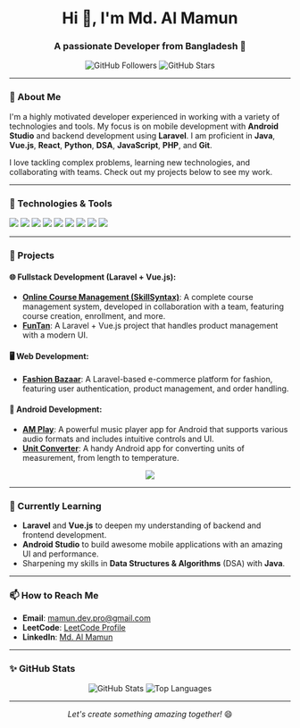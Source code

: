 <h1 align="center">Hi 👋, I'm Md. Al Mamun</h1>
<h3 align="center">A passionate Developer from Bangladesh 🚀</h3>

<p align="center">
  <img src="https://img.shields.io/github/followers/mdalmamunDev?label=Follow%20Me&style=social" alt="GitHub Followers">
  <img src="https://img.shields.io/github/stars/mdalmamunDev?label=GitHub%20Stars&style=social" alt="GitHub Stars">
</p>

---

### 🌟 About Me

I'm a highly motivated developer experienced in working with a variety of technologies and tools. My focus is on mobile development with **Android Studio** and backend development using **Laravel**. I am proficient in **Java**, **Vue.js**, **React**, **Python**, **DSA**, **JavaScript**, **PHP**, and **Git**.

I love tackling complex problems, learning new technologies, and collaborating with teams. Check out my projects below to see my work.

---

### 🔧 Technologies & Tools

<p align="left">
  <img src="https://img.shields.io/badge/Code-Java-informational?style=flat&logo=openjdk&logoColor=white&color=blue" />
  <img src="https://img.shields.io/badge/Code-PHP-informational?style=flat&logo=php&logoColor=white&color=777bb4" />
  <img src="https://img.shields.io/badge/Code-JavaScript-informational?style=flat&logo=javascript&logoColor=white&color=f7df1e" />
  <img src="https://img.shields.io/badge/Framework-Laravel-informational?style=flat&logo=laravel&logoColor=white&color=red" />
  <img src="https://img.shields.io/badge/Framework-Vue.js-informational?style=flat&logo=vue.js&logoColor=white&color=brightgreen" />
  <img src="https://img.shields.io/badge/Framework-React-informational?style=flat&logo=react&logoColor=white&color=blue" />
  <img src="https://img.shields.io/badge/Code-Python-informational?style=flat&logo=python&logoColor=white&color=yellow" />
  <img src="https://img.shields.io/badge/Tools-Android%20Studio-informational?style=flat&logo=android-studio&logoColor=white&color=green" />
  <img src="https://img.shields.io/badge/Tools-Git-informational?style=flat&logo=git&logoColor=white&color=orange" />
</p>

---

### 🚀 Projects

#### 🌐 Fullstack Development (Laravel + Vue.js):
- **[Online Course Management (SkillSyntax)](https://github.com/mad-programmers3/skill-syntax)**: A complete course management system, developed in collaboration with a team, featuring course creation, enrollment, and more.
- **[FunTan](https://github.com/mdalmamunDev/fun-tan)**: A Laravel + Vue.js project that handles product management with a modern UI.

#### 🖥️ Web Development:
- **[Fashion Bazaar](https://github.com/mdalmamunDev/Fashion_Bazaar)**: A Laravel-based e-commerce platform for fashion, featuring user authentication, product management, and order handling.
  
#### 📱 Android Development:
- **[AM Play](https://github.com/mdalmamunDev/AM-Play)**: A powerful music player app for Android that supports various audio formats and includes intuitive controls and UI.
- **[Unit Converter](https://github.com/mdalmamunDev/Unit-Converter)**: A handy Android app for converting units of measurement, from length to temperature.

<p align="center">
  <img src="https://img.shields.io/badge/Projects-More--Coming--Soon-blue" />
</p>

---

### 🌱 Currently Learning

- **Laravel** and **Vue.js** to deepen my understanding of backend and frontend development.
- **Android Studio** to build awesome mobile applications with an amazing UI and performance.
- Sharpening my skills in **Data Structures & Algorithms** (DSA) with **Java**.

---

### 📫 How to Reach Me

- **Email**: [mamun.dev.pro@gmail.com](mailto:mamun.dev.pro@gmail.com)
- **LeetCode**: [LeetCode Profile](https://leetcode.com/u/madalmamun53)
- **LinkedIn**: [Md. Al Mamun](https://www.linkedin.com/in/md-al-mamun-218b25243/)

---

### ✨ GitHub Stats

<p align="center">
  <img src="https://github-readme-stats.vercel.app/api?username=mdalmamunDev&show_icons=true&theme=radical" alt="GitHub Stats" />
  <img src="https://github-readme-stats.vercel.app/api/top-langs/?username=mdalmamunDev&layout=compact&theme=radical" alt="Top Languages" />
</p>

---

<p align="center">
  <i>Let's create something amazing together!</i> 😄
</p>
